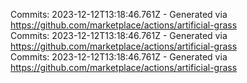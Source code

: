 Commits: 2023-12-12T13:18:46.761Z - Generated via https://github.com/marketplace/actions/artificial-grass
<br>
Commits: 2023-12-12T13:18:46.761Z - Generated via https://github.com/marketplace/actions/artificial-grass
<br>
Commits: 2023-12-12T13:18:46.761Z - Generated via https://github.com/marketplace/actions/artificial-grass
<br>
